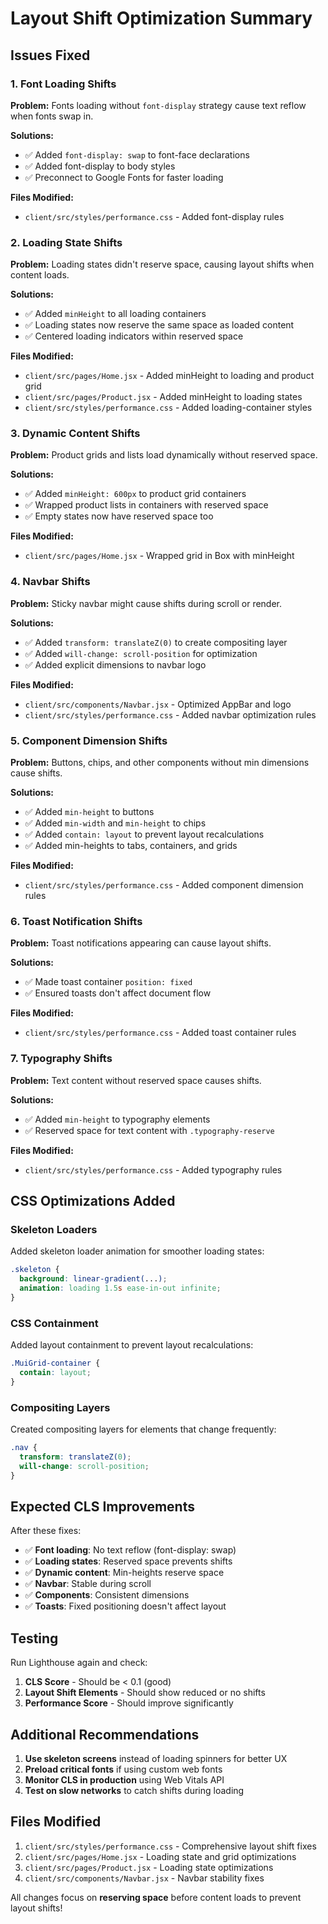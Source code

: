# Layout Shift Optimization Summary

## Issues Fixed

### 1. Font Loading Shifts
**Problem:** Fonts loading without `font-display` strategy cause text reflow when fonts swap in.

**Solutions:**
- ✅ Added `font-display: swap` to font-face declarations
- ✅ Added font-display to body styles
- ✅ Preconnect to Google Fonts for faster loading

**Files Modified:**
- `client/src/styles/performance.css` - Added font-display rules

### 2. Loading State Shifts
**Problem:** Loading states didn't reserve space, causing layout shifts when content loads.

**Solutions:**
- ✅ Added `minHeight` to all loading containers
- ✅ Loading states now reserve the same space as loaded content
- ✅ Centered loading indicators within reserved space

**Files Modified:**
- `client/src/pages/Home.jsx` - Added minHeight to loading and product grid
- `client/src/pages/Product.jsx` - Added minHeight to loading states
- `client/src/styles/performance.css` - Added loading-container styles

### 3. Dynamic Content Shifts
**Problem:** Product grids and lists load dynamically without reserved space.

**Solutions:**
- ✅ Added `minHeight: 600px` to product grid containers
- ✅ Wrapped product lists in containers with reserved space
- ✅ Empty states now have reserved space too

**Files Modified:**
- `client/src/pages/Home.jsx` - Wrapped grid in Box with minHeight

### 4. Navbar Shifts
**Problem:** Sticky navbar might cause shifts during scroll or render.

**Solutions:**
- ✅ Added `transform: translateZ(0)` to create compositing layer
- ✅ Added `will-change: scroll-position` for optimization
- ✅ Added explicit dimensions to navbar logo

**Files Modified:**
- `client/src/components/Navbar.jsx` - Optimized AppBar and logo
- `client/src/styles/performance.css` - Added navbar optimization rules

### 5. Component Dimension Shifts
**Problem:** Buttons, chips, and other components without min dimensions cause shifts.

**Solutions:**
- ✅ Added `min-height` to buttons
- ✅ Added `min-width` and `min-height` to chips
- ✅ Added `contain: layout` to prevent layout recalculations
- ✅ Added min-heights to tabs, containers, and grids

**Files Modified:**
- `client/src/styles/performance.css` - Added component dimension rules

### 6. Toast Notification Shifts
**Problem:** Toast notifications appearing can cause layout shifts.

**Solutions:**
- ✅ Made toast container `position: fixed`
- ✅ Ensured toasts don't affect document flow

**Files Modified:**
- `client/src/styles/performance.css` - Added toast container rules

### 7. Typography Shifts
**Problem:** Text content without reserved space causes shifts.

**Solutions:**
- ✅ Added `min-height` to typography elements
- ✅ Reserved space for text content with `.typography-reserve`

**Files Modified:**
- `client/src/styles/performance.css` - Added typography rules

## CSS Optimizations Added

### Skeleton Loaders
Added skeleton loader animation for smoother loading states:
```css
.skeleton {
  background: linear-gradient(...);
  animation: loading 1.5s ease-in-out infinite;
}
```

### CSS Containment
Added layout containment to prevent layout recalculations:
```css
.MuiGrid-container {
  contain: layout;
}
```

### Compositing Layers
Created compositing layers for elements that change frequently:
```css
.nav {
  transform: translateZ(0);
  will-change: scroll-position;
}
```

## Expected CLS Improvements

After these fixes:
- ✅ **Font loading**: No text reflow (font-display: swap)
- ✅ **Loading states**: Reserved space prevents shifts
- ✅ **Dynamic content**: Min-heights reserve space
- ✅ **Navbar**: Stable during scroll
- ✅ **Components**: Consistent dimensions
- ✅ **Toasts**: Fixed positioning doesn't affect layout

## Testing

Run Lighthouse again and check:
1. **CLS Score** - Should be < 0.1 (good)
2. **Layout Shift Elements** - Should show reduced or no shifts
3. **Performance Score** - Should improve significantly

## Additional Recommendations

1. **Use skeleton screens** instead of loading spinners for better UX
2. **Preload critical fonts** if using custom web fonts
3. **Monitor CLS in production** using Web Vitals API
4. **Test on slow networks** to catch shifts during loading

## Files Modified

1. `client/src/styles/performance.css` - Comprehensive layout shift fixes
2. `client/src/pages/Home.jsx` - Loading state and grid optimizations
3. `client/src/pages/Product.jsx` - Loading state optimizations
4. `client/src/components/Navbar.jsx` - Navbar stability fixes

All changes focus on **reserving space** before content loads to prevent layout shifts!
